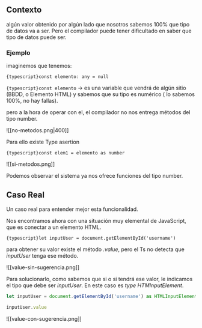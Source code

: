 
## Contexto
algún valor obtenido por algún lado que nosotros sabemos 100% que tipo de datos va a ser. Pero el compilador puede tener dificultado en saber que tipo de datos puede ser.

### Ejemplo
imaginemos que tenemos:

`{typescript}const elemento: any = null`

`{typescript}const elemento` -> es una variable que vendrá de algún sitio (BBDD, o Elemento HTML) y sabemos que su tipo es numérico ( lo sabemos 100%, no hay fallas).

pero a la hora de operar con el, el compilador no nos entrega métodos del tipo number.

![[no-metodos.png|400]]

Para ello existe Type asertion 

`{typescript}const elem1 = elemento as number`

![[si-metodos.png]]

Podemos observar el sistema ya nos ofrece funciones del tipo number.

## Caso Real

Un caso real para entender mejor esta funcionalidad.

Nos encontramos ahora con una situación muy elemental de JavaScript, que es conectar a un elemento HTML.

`{typescript}let inputUser = document.getElementById('username')`

para obtener su valor existe el método _.value_, pero el Ts no detecta que *inputUser* tenga ese método.

![[value-sin-sugerencia.png]]

Para solucionarlo, como sabemos que si o si tendrá ese valor, le indicamos el tipo que debe ser *inputUser*. En este caso es *type HTMInputElement*.

```typescript title="Asertion"
let inputUser = document.getElementById('username') as HTMLInputElement

inputUser.value
```

![[value-con-sugerencia.png]]
